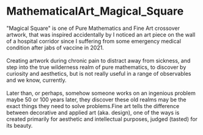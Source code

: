 # MathematicalArt_Magical_Square

"Magical Square" is one of Pure Mathematics and Fine Art crossover artwork, that was inspired accidentally by I noticed an art piece on the wall of a hospital corridor since I suffering from some emergency medical condition after jabs of vaccine in 2021.
<br><br> 
Creating artwork during chronic pain to distract away from sickness, and step into the true wilderness realm of pure mathematics, to discover by curiosity and aesthetics, but is not really useful in a range of observables and we know, currently.
<br><br> 
Later than, or perhaps, somehow someone works on an ingenious problem maybe 50 or 100 years later, they discover these old realms may be the exact things they need to solve problems.Fine art tells the difference between decorative and applied art (aka. design), one of the ways is created primarily for aesthetic and intellectual purposes, judged (tasted) for its beauty.
